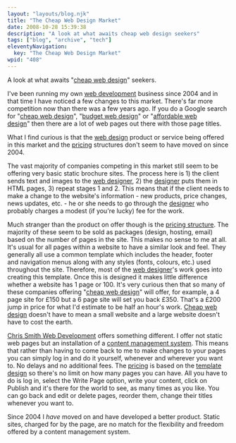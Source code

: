 ```yaml
---
layout: "layouts/blog.njk"
title: "The Cheap Web Design Market"
date: 2008-10-28 15:39:38
description: "A look at what awaits cheap web design seekers"
tags: ["blog", "archive", "tech"]
eleventyNavigation:
  key: "The Cheap Web Design Market"
wpid: "408"
---
```


A look at what awaits "<a href="http://www.chris-smith-web.com/wp" target="_self">cheap web design</a>" seekers.

I've been running my own <a href="http://www.chris-smith-web.com/wp" target="_self">web development</a> business since 2004 and in that time I have noticed a few changes to this market. There's far more competition now than there was a few years ago. If you do a Google search for "<a href="http://www.chris-smith-web.com/wp" target="_self">cheap web design</a>", "<a href="http://www.chris-smith-web.com/wp" target="_self">budget web design</a>" or "<a href="http://www.chris-smith-web.com/wp" target="_self">affordable web design</a>" then there are a lot of web pages out there with those page titles.

What I find curious is that the <a href="http://www.chris-smith-web.com/wp/?page_id=9" target="_self">web design</a> product or service being offered in this market and the <a href="http://www.chris-smith-web.com/wp/?page_id=37" target="_self">pricing</a> structures don't seem to have moved on since 2004.

The vast majority of companies competing in this market still seem to be offering very basic static brochure sites. The process here is 1) the client sends text and images to the <a href="http://www.chris-smith-web.com/wp/?page_id=2" target="_self">web designer</a>, 2) the <a href="http://www.chris-smith-web.com/wp/?page_id=2" target="_self">designer</a> puts them in HTML pages, 3) repeat stages 1 and 2. This means that if the client needs to make a change to the website's information - new products, price changes, news updates, etc. - he or she needs to go through the <a href="http://www.chris-smith-web.com/wp/?page_id=9" target="_self">designer</a> who probably charges a modest (if you're lucky) fee for the work.

Much stranger than the product on offer though is the <a href="http://www.chris-smith-web.com/wp/?page_id=37" target="_self">pricing structure</a>. The majority of these seem to be sold as packages (design, hosting, email) based on the number of pages in the site. This makes no sense to me at all. It's usual for all pages within a website to have a similar look and feel. They generally all use a common template which includes the header, footer and navigation menus along with any styles (fonts, colours, etc.) used throughout the site. Therefore, most of the <a href="http://www.chris-smith-web.com/wp" target="_self">web designer</a>'s work goes into creating this template. Once this is designed it makes little difference whether a website has 1 page or 100. It's very curious then that so many of these companies offering "<a href="http://www.chris-smith-web.com/wp/?page_id=9" target="_self">cheap web design</a>" will offer, for example, a 4 page site for £150 but a 6 page site will set you back £350. That's a £200 jump in price for what I'd estimate to be half an hour's work. <a href="http://www.chris-smith-web.com/wp" target="_self">Cheap web design</a> doesn't have to mean a small website and a large website doesn't have to cost the earth.

<a href="http://www.chris-smith-web.com/wp" target="_self">Chris Smith Web Development</a> offers something different. I offer not static web pages but an installation of a <a href="http://www.chris-smith-web.com/wp/?p=68" target="_self">content management system</a>. This means that rather than having to come back to me to make changes to your pages you can simply log in and do it yourself, whenever and wherever you want to. No delays and no additional fees. The <a href="http://www.chris-smith-web.com/wp/?page_id=37" target="_self">pricing</a> is based on the <a href="http://www.chris-smith-web.com/wp/?page_id=9" target="_self">template design</a> so there's no limit on how many pages you can have. All you have to do is log in, select the Write Page option, write your content, click on Publish and it's there for the world to see, as many times as you like. You can go back and edit or delete pages, reorder them, change their titles whenever you want to.

Since 2004 I <em>have</em> moved on and have developed a better product. Static sites, charged for by the page, are no match for the flexibility and freedom offered by a content management system.
